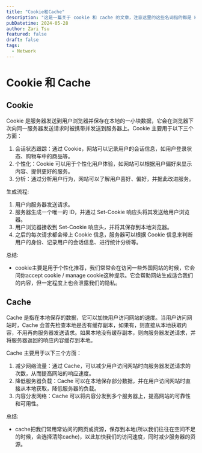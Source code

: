 ```yaml
---
title: "Cookie和Cache"
description: "这是一篇关于 cookie 和 cache 的文章，注意这里的这些名词指的都是 HTTP 协议或者说浏览器中常用的概念。"
pubDatetime: 2024-05-28
author: Zari Tsu
featured: false
draft: false
tags:
  - Network
---
```


# Cookie 和 Cache

## Cookie

Cookie 是服务器发送到用户浏览器并保存在本地的一小块数据，它会在浏览器下次向同一服务器发送请求时被携带并发送到服务器上。Cookie 主要用于以下三个方面：

1. 会话状态跟踪：通过 Cookie，网站可以记录用户的会话信息，如用户登录状态、购物车中的商品等。
2. 个性化：Cookie 可以用于个性化用户体验，如网站可以根据用户偏好来显示内容、提供更好的服务。
3. 分析：通过分析用户行为，网站可以了解用户喜好、偏好，并据此改进服务。

生成流程: 

1. 用户向服务器发送请求。
2. 服务器生成一个唯一的 ID，并通过 Set-Cookie 响应头将其发送给用户浏览器。
3. 用户浏览器接收到 Set-Cookie 响应头，并将其保存到本地浏览器。
4. 之后的每次请求都会带上 Cookie 信息，服务器可以根据 Cookie 信息来判断用户的身份、记录用户的会话信息、进行统计分析等。

总结:

* cookie主要是用于个性化推荐，我们常常会在访问一些外国网站的时候，它会问你accept cookie / manage cookie这种提示。它会帮助网站生成适合我们的内容，但一定程度上也会泄露我们的隐私。

## Cache

Cache 是指在本地保存的数据，它可以加快用户访问网站的速度。当用户访问网站时，Cache 会首先检查本地是否有缓存副本，如果有，则直接从本地获取内容，不用再向服务器发送请求。如果本地没有缓存副本，则向服务器发送请求，并将服务器返回的响应内容缓存到本地。

Cache 主要用于以下三个方面：

1. 减少网络流量：通过 Cache，可以减少用户访问网站时向服务器发送请求的次数，从而提高网站的响应速度。
2. 降低服务器负载：Cache 可以在本地保存部分数据，并在用户访问网站时直接从本地获取，降低服务器的负载。
3. 内容分发网络：Cache 可以将内容分发到多个服务器上，提高网站的可靠性和可用性。

总结: 

* cache把我们常用常访问的网页或资源，保存到本地(所以我们往往在空间不足的时候，会选择清除cache)，以此加快我们的访问速度，同时减少服务器的资源。
